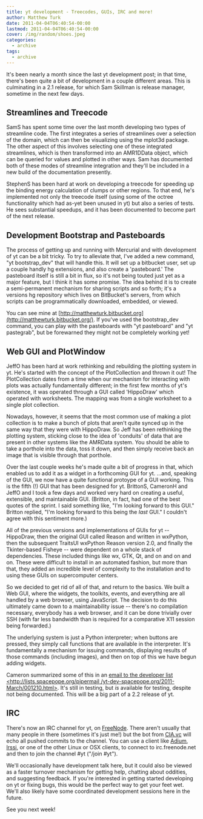```yaml
---
title: yt development - Treecodes, GUIs, IRC and more!
author: Matthew Turk
date: 2011-04-04T06:40:54-00:00
lastmod: 2011-04-04T06:40:54-00:00
cover: /img/random/shoes.jpeg
categories:
  - archive
tags:
  - archive
---
```

It's been nearly a month since the last yt development post; in that
time, there's been quite a bit of development in a couple different
areas. This is culminating in a 2.1 release, for which Sam Skillman is
release manager, sometime in the next few days.

## Streamlines and Treecode

SamS has spent some time over the last month developing two types of
streamline code. The first integrates a series of streamlines over a
selection of the domain, which can then be visualizing using the mplot3d
package. The other aspect of this involves selecting one of these
integrated streamlines, which is then transformed into an AMR1DData
object, which can be queried for values and plotted in other ways. Sam
has documented both of these modes of streamline integration and they'll
be included in a new build of the documentation presently.

StephenS has been hard at work on developing a treecode for speeding up
the binding energy calculation of clumps or other regions. To that end,
he's implemented not only the treecode itself (using some of the octree
functionality which had as-yet been unused in yt) but also a series of
tests. He sees substantial speedups, and it has been documented to
become part of the next release.

## Development Bootstrap and Pasteboards

The process of getting up and running with Mercurial and with
development of yt can be a bit tricky. To try to alleviate that, I've
added a new command, "yt bootstrap\_dev" that will handle this. It will
set up a bitbucket user, set up a couple handly hg extensions, and also
create a 'pasteboard.' The pasteboard itself is still a bit in flux, so
it's not being touted just yet as a major feature, but I think it has
some promise. The idea behind it is to create a semi-permanent mechanism
for sharing scripts and so forth; it's a versions hg repository which
lives on BitBucket's servers, from which scripts can be programmatically
downloaded, embedded, or viewed.

You can see mine at
[http://matthewturk.bitbucket.org](http://matthewturk.bitbucket.org/).
If you've used the bootstrap\_dev command, you can play with the
pasteboards with "yt pasteboard" and "yt pastegrab", but be forewarned
they might not be completely working yet!

## Web GUI and PlotWindow

JeffO has been hard at work rethinking and rebuilding the plotting
system in yt. He's started with the concept of the PlotCollection and
thrown it out! The PlotCollection dates from a time when our mechanism
for interacting with plots was actually fundamentally different; in the
first few months of yt's existence, it was operated through a GUI called
'HippoDraw' which operated with worksheets. The mapping was from a
single worksheet to a single plot collection.

Nowadays, however, it seems that the most common use of making a plot
collection is to make a bunch of plots that aren't quite synced up in
the same way that they were with HippoDraw. So Jeff has been rethinking
the plotting system, sticking close to the idea of 'conduits' of data
that are present in other systems like the AMRData system. You should be
able to take a porthole into the data, toss it down, and then simply
receive back an image that is visible through that porthole.

Over the last couple weeks he's made quite a bit of progress in that,
which enabled us to add it as a widget in a forthcoming GUI for yt.
&hellip;and, speaking of the GUI, we now have a quite functional
protoype of a GUI working. This is the fifth (!) GUI that has been
designed for yt. BrittonS, CameronH and JeffO and I took a few days and
worked very hard on creating a useful, extensible, and maintainable GUI.
(Britton, in fact, had one of the best quotes of the sprint. I said
something like, "I'm looking forward to this GUI." Britton replied, "I'm
looking forward to this being the *last* GUI." I couldn't agree with
this sentiment more.)

All of the previous versions and implementations of GUIs for yt --
HippoDraw, then the original GUI called Reason and written in wxPython,
then the subsequent TraitsUI wxPython Reason version 2.0, and finally
the Tkinter-based Fisheye -- were dependent on a whole stack of
dependencies. These included things like wx, GTK, Qt, and on and on and
on. These were difficult to install in an automated fashion, but more
than that, they added an incredible level of complexity to the
installation and to using these GUIs on supercomputer centers.

So we decided to get rid of all of that, and return to the basics. We
built a Web GUI, where the widgets, the toolkits, events, and everything
are all handled by a web browser, using JavaScript. The decision to do
this ultimately came down to a maintainability issue -- there's no
compilation necessary, everybody has a web browser, and it can be done
trivially over SSH (with far less bandwidth than is required for a
comparative X11 session being forwarded.)

The underlying system is just a Python interpreter; when buttons are
pressed, they simply call functions that are available in the
interpreter. It's fundamentally a mechanism for issuing commands,
displaying results of those commands (including images), and then on top
of this we have begun adding widgets.

Cameron summarized some of this in an [email to the developer list
&lt;http://lists.spacepope.org/pipermail
/yt-dev-spacepope.org/2011-March/001210.html&gt;](). It's still in
testing, but *is* available for testing, despite not being documented.
This will be a big part of a 2.2 release of yt.

## IRC

There's now an IRC channel for yt, on [FreeNode](http://freenode.net/).
There aren't usually that many people in there (sometimes it's just me!)
but the bot from [CIA.vc](http://CIA.vc) will echo all pushed commits to
the channel. You can use a client like [Adium](http://adium.im),
[Irssi](http://irssi.org), or one of the other Linux or OSX clients, to
connect to irc.freenode.net and then to join the channel \#yt ("/join
\#yt").

We'll occasionally have development talk here, but it could also be
viewed as a faster turnover mechanism for getting help, chatting about
oddities, and suggesting feedback. If you're interested in getting
started developing on yt or fixing bugs, this would be the perfect way
to get your feet wet. We'll also likely have some coordinated
development sessions here in the future.

See you next week!
